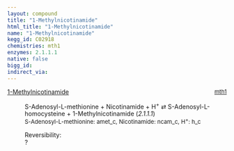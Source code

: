```yaml
---
layout: compound
title: "1-Methylnicotinamide"
html_title: "1-Methylnicotinamide"
name: "1-Methylnicotinamide"
kegg_id: C02918
chemistries: mth1
enzymes: 2.1.1.1
native: false
bigg_id: 
indirect_via: 
---
```

<dl><dt class='rs-product'><a href='/compounds/C02918' class='link-dark' data-bs-toggle='tooltip' data-bs-html='true' data-bs-title='KEGG: C02918'>1-Methylnicotinamide</a><span style='float: right; max-width: 40%'><a href='/chemistries/mth1' class='link-dark opacity-50' style='font-size: small; word-wrap: anywhere;'>mth1</a></span></dt><dd><p>S-Adenosyl-L-methionine + Nicotinamide + H<sup>+</sup> &#8644; S-Adenosyl-L-homocysteine + 1-Methylnicotinamide (<i>2.1.1.1</i>)<br /><span style='font-size: small;'><span data-bs-toggle='tooltip' data-bs-html='true' data-bs-title='KEGG: C00019'>S-Adenosyl-L-methionine</span>: amet_c, <span data-bs-toggle='tooltip' data-bs-html='true' data-bs-title='KEGG: C00153'>Nicotinamide</span>: ncam_c, <span data-bs-toggle='tooltip' data-bs-html='true' data-bs-title='KEGG: C00080'>H<sup>+</sup></span>: h_c</span><br /><div class="reversibility_info">Reversibility: <div class="progress"><div class="progress-bar bg-light" role="progressbar" style="width: 100%" aria-valuenow="0" aria-valuemin="0" aria-valuemax="100"></div></div><span>?</span><div class="progress"><div class="progress-bar bg-light" role="progressbar" style="width: 100%" aria-valuenow="0" aria-valuemin="0" aria-valuemax="10"></div></div></div></p><dl></dl></dd></dl>